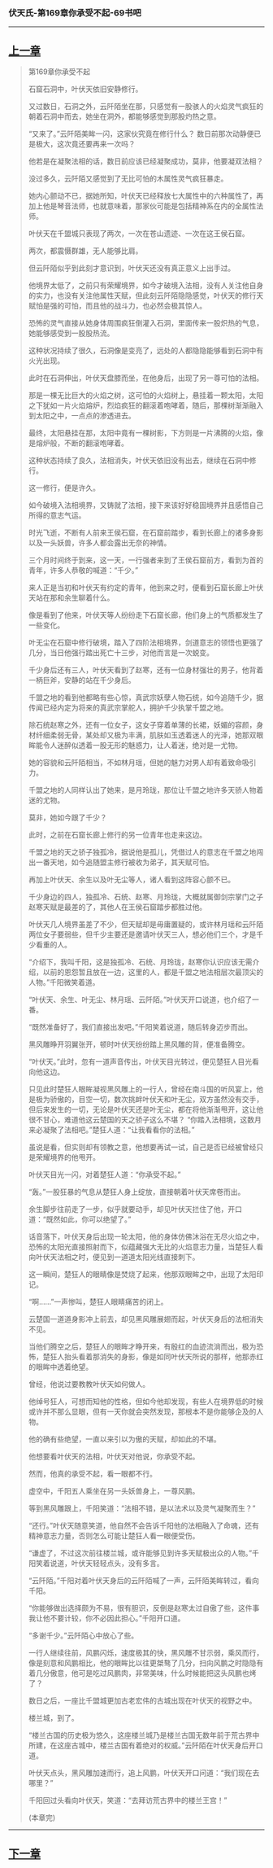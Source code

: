 ### 伏天氏-第169章你承受不起-69书吧

--------
[上一章](./6687db8bdf76833611a00b323c14d4b6.md)
--------


>
>
>
>第169章你承受不起
>
>石窟石洞中，叶伏天依旧安静修行。
>
>又过数日，石洞之外，云阡陌坐在那，只感觉有一股骇人的火焰灵气疯狂的朝着石洞中而去，她坐在洞外，都能够感觉到那股灼热之意。
>
>“又来了。”云阡陌美眸一闪，这家伙究竟在修行什么？
>数日前那次动静便已是极大，这次竟还要再来一次吗？
>
>他若是在凝聚法相的话，数日前应该已经凝聚成功，莫非，他要凝双法相？
>
>没过多久，云阡陌又感觉到了无比可怕的木属性灵气疯狂暴走。
>
>她内心颤动不已，据她所知，叶伏天已经释放七大属性中的六种属性了，再加上他是琴音法师，也就意味着，那家伙可能是包括精神系在内的全属性法师。
>
>叶伏天在千盟城只表现了两次，一次在苍山遗迹、一次在这王侯石窟。
>
>两次，都震慑群雄，无人能够比肩。
>
>但云阡陌似乎到此刻才意识到，叶伏天还没有真正意义上出手过。
>
>他境界太低了，之前只有荣耀境界，如今才破境入法相，没有人关注他自身的实力，也没有关注他属性天赋，但此刻云阡陌隐隐感觉，叶伏天的修行天赋怕是强的可怕，而且他的战斗力，也必然会极其惊人。
>
>恐怖的灵气直接从她身体周围疯狂倒灌入石洞，里面传来一股炽热的气息，她能够感受到一股股热流。
>
>这种状况持续了很久，石洞像是变亮了，远处的人都隐隐能够看到石洞中有火光出现。
>
>此时在石洞伸出，叶伏天盘膝而坐，在他身后，出现了另一尊可怕的法相。
>
>那是一棵无比巨大的火焰之树，这可怕的火焰树上，悬挂着一颗太阳，太阳之下犹如一片火焰熔炉，烈焰疯狂的翻滚着咆哮着，随后，那棵树渐渐融入到太阳之中，一点点的渗透进去。
>
>最终，太阳悬挂在那，太阳中竟有一棵树影，下方则是一片沸腾的火焰，像是熔炉般，不断的翻滚咆哮着。
>
>这种状态持续了良久，法相消失，叶伏天依旧没有出去，继续在石洞中修行。
>
>这一修行，便是许久。
>
>如今破境入法相境界，又铸就了法相，接下来该好好稳固境界并且感悟自己所得的意志气运。
>
>时光飞逝，不断有人前来王侯石窟，在石窟前踏步，看到长廊上的诸多身影以及一头妖兽，许多人都会露出无奈的神情。
>
>三个月时间终于到来，这一天，一行强者来到了王侯石窟前方，看到为首的青年，许多人恭敬的喊道：“千少。”
>
>来人正是当初和叶伏天有约定的青年，他到来之时，便看到石窟长廊上叶伏天站在那和余生聊着什么。
>
>像是看到了他来，叶伏天等人纷纷走下石窟长廊，他们身上的气质都发生了一些变化。
>
>叶无尘在石窟中修行破境，踏入了四阶法相境界，剑道意志的领悟也更强了几分，当日他强行踏出死亡十三步，对他而言是一次蜕变。
>
>千少身后还有三人，叶伏天看到了赵寒，还有一位身材强壮的男子，他背着一柄巨斧，安静的站在千少身后。
>
>千盟之地的看到他都略有些心惊，真武宗妖孽人物石统，如今追随千少，据传闻已经内定为将来的真武宗掌舵人，拥护千少执掌千盟之地。
>
>除石统赵寒之外，还有一位女子，这女子穿着单薄的长裙，妖媚的容颜，身材纤细柔弱无骨，某处却又极为丰满，肌肤如玉透着迷人的光泽，她那双眼眸能令人迷醉似透着一股无形的魅惑力，让人着迷，绝对是一尤物。
>
>她的容貌和云阡陌相当，不如林月瑶，但她的魅力对男人却有着致命吸引力。
>
>千盟之地的人同样认出了她来，是月玲珑，那位让千盟之地许多天骄人物着迷的尤物。
>
>莫非，她如今跟了千少？
>
>此时，之前在石窟长廊上修行的另一位青年也走来这边。
>
>千盟之地的天之骄子独孤冷，据说他是孤儿，凭借过人的意志在千盟之地闯出一番天地，如今追随盟主修行被收为弟子，其天赋可怕。
>
>再加上叶伏天、余生以及叶无尘等人，诸人看到这阵容心颤不已。
>
>千少身边的四人，独孤冷、石统、赵寒、月玲珑，大概就属御剑宗掌门之子赵寒天赋是最差的了，其他人在王侯石窟踏步都胜过他。
>
>叶伏天几人境界虽差了不少，但天赋却是毋庸置疑的，或许林月瑶和云阡陌两位女子要弱些，但千少主要还是邀请叶伏天三人，想必他们三个，才是千少看重的人。
>
>“介绍下，我叫千阳，这是独孤冷、石统、月玲珑，赵寒你认识应该无需介绍，以前的恩怨暂且放在一边，这里的人，都是千盟之地法相层次最顶尖的人物。”千阳微笑着道。
>
>“叶伏天、余生、叶无尘、林月瑶、云阡陌。”叶伏天开口说道，也介绍了一番。
>
>“既然准备好了，我们直接出发吧。”千阳笑着说道，随后转身迈步而出。
>
>黑风雕睁开羽翼张开，顿时叶伏天纷纷踏上黑风雕的背，便准备腾空。
>
>“叶伏天。”此时，忽有一道声音传出，叶伏天目光转过，便见楚狂人目光看向他这边。
>
>只见此时楚狂人眼眸凝视黑风雕上的一行人，曾经在南斗国的听风宴上，他是极为骄傲的，目空一切，数次挑衅叶伏天和叶无尘，双方虽然没有交手，但后来发生的一切，无论是叶伏天还是叶无尘，都在将他渐渐甩开，这让他很不甘心，难道他这云楚国的天之骄子这么不堪？
>“你踏入法相境，这数月来必凝聚了法相吧。”楚狂人道：“让我看看你的法相。”
>
>虽说是看，但实则却有领教之意，他想要再试一试，自己是否已经被曾经只是荣耀境界的他甩开。
>
>叶伏天目光一闪，对着楚狂人道：“你承受不起。”
>
>“轰。”一股狂暴的气息从楚狂人身上绽放，直接朝着叶伏天席卷而出。
>
>余生脚步往前走了一步，似乎就要动手，却见叶伏天拦住了他，开口道：“既然如此，你可以绝望了。”
>
>话音落下，叶伏天身后出现一轮太阳，他的身体仿佛沐浴在无尽火焰之中，恐怖的太阳光直接照射而下，似蕴藏强大无比的火焰意志力量，当楚狂人看向叶伏天法相之时，便见到一道道太阳光线直接刺下。
>
>这一瞬间，楚狂人的眼睛像是焚烧了起来，他那双眼眸之中，出现了太阳印记。
>
>“啊……”一声惨叫，楚狂人眼睛痛苦的闭上。
>
>云楚国一道道身影冲上前去，却见黑风雕展翅而起，叶伏天身后的法相消失不见。
>
>当他们腾空之后，楚狂人的眼眸才睁开来，有殷红的血迹流淌而出，极为恐怖，楚狂人抬头看着那消失的身影，像是如同叶伏天所说的那样，他那赤红的眼眸中透着绝望。
>
>曾经，他说过要教教叶伏天如何做人。
>
>他绰号狂人，可想而知他的性格，但如今他却发现，有些人在境界低的时候或许并不那么显眼，但有一天你就会突然发现，那根本不是你能够企及的人物。
>
>他的确有些绝望，一直以来引以为傲的天赋，却如此的不堪。
>
>他想要看叶伏天的法相，叶伏天对他说，你承受不起。
>
>然而，他真的承受不起，看一眼都不行。
>
>虚空中，千阳五人乘坐在另一头妖兽身上，一尊风鹏。
>
>等到黑风雕跟上，千阳笑道：“法相不错，是以法术以及灵气凝聚而生？”
>
>“还行。”叶伏天随意笑道，他自然不会告诉千阳他的法相融入了命魂，还有精神意志力量，否则怎么可能让楚狂人看一眼便受伤。
>
>“谦虚了，不过这次前往楼兰城，或许能够见到许多天赋极出众的人物。”千阳笑着说道，叶伏天轻轻点头，没有多言。
>
>“云阡陌。”千阳对着叶伏天身后的云阡陌喊了一声，云阡陌美眸转过，看向千阳。
>
>“你能够做出选择颇为不易，很有胆识，反倒是赵寒太过自傲了些，这件事我让他不要计较，你不必因此担心。”千阳开口道。
>
>“多谢千少。”云阡陌心中放心了些。
>
>一行人继续往前，风鹏闪烁，速度极其的快，黑风雕不甘示弱，乘风而行，像是刻意和风鹏相比，他的眼眸比以往更桀骜了几分，扫向风鹏之时隐隐有着几分傲意，他可是吃过风鹏肉，非常美味，什么时候能把这头风鹏也烤了？
>
>数日之后，一座比千盟城更加古老宏伟的古城出现在叶伏天的视野之中。
>
>楼兰城，到了。
>
>“楼兰古国的历史极为悠久，这座楼兰城乃是楼兰古国无数年前于荒古界中所建，在这座古城中，楼兰古国有着绝对的权威。”云阡陌在叶伏天身后开口道。
>
>叶伏天点头，黑风雕加速而行，追上风鹏，叶伏天开口问道：“我们现在去哪里？”
>
>千阳回过头看向叶伏天，笑道：“去拜访荒古界中的楼兰王宫！”
>
>(本章完)
>
>

--------
[下一章](./8b878c659ca9c8b844d72e10ddcb2b9b.md)
--------

